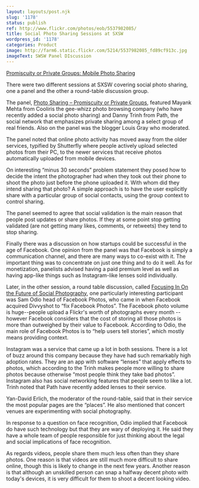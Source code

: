 ```yaml
---
layout: layouts/post.njk
slug: '1178'
status: publish
ref: http://www.flickr.com/photos/eob/5537982085/
title: Social Photo Sharing Sessions at SXSW
wordpress_id: '1178'
categories: Product
image: http://farm6.static.flickr.com/5214/5537982085_fd89cf913c.jpg
imageText: SWSW Panel DIscussion
---
```


[Promiscuity or Private Groups: Mobile Photo Sharing](http://www.flickr.com/photos/eob/5537982085/)

There were two different sessions at SXSW covering social photo sharing, one a panel and the other a round-table discussion group.

The panel, [Photo Sharing – Promiscuity or Private Groups](http://lanyrd.com/2011/sxsw/sczdm/), featured Mayank Mehta from Cooliris the gee-whizz photo browsing company (who have recently added a social photo sharing) and Danny Trinh from Path, the social network that emphasizes private sharing among a select group of real friends.  Also on the panel was the blogger Louis Gray who moderated.

The panel noted that online photo activity has moved away from the older services, typified by Shutterfly where people actively upload selected photos from their PC, to the newer services that receive photos automatically uploaded from mobile devices.

On interesting “minus 30 seconds” problem statement they posed how to decide the intent the photographer had when they took out their phone to shoot the photo just before the phone uploaded it.  With whom did they intend sharing that photo?  A simple approach is to  have the  user explicitly share with a particular group of social contacts, using the group context to control sharing.

The panel seemed to agree that social validation is the main reason that people post updates or share photos.  If they at some point stop getting validated (are not getting many likes, comments, or retweets) they tend to stop sharing.

Finally there was a discussion on how startups could be successful in the age of Facebook.  One opinion from the panel was that Facebook is simply a communication channel, and there are many ways to co-exist with it.  The important thing was to concentrate on just one thing and to do it well.  As for monetization, panelists advised having a paid premium level as well as having app-like things such as Instagram-like lenses sold individually.

Later, in the other session, a round table discussion, called [Focusing In On the Future of Social Photography](http://lanyrd.com/2011/sxsw/scpxw/), one particularly interesting participant was Sam Odio head of Facebook Photos, who came in when Facebook acquired Divvyshot to “fix Facebook Photos”.  The Facebook photo volume is huge--people upload a Flickr's worth of photographs every month --however Facebook considers that the  cost of storing all those photos is more than outweighed by their value to Facebook.  According to Odio, the main role of Facebook Photos is to “help users tell stories”, which mostly means providing context.

Instagram was a service that came up a lot in both sessions.  There is a lot of buzz around this company because they have had such remarkably high adoption rates.  They are an app with software “lenses” that apply effects to photos, which according to the Trinh makes people more willing to share photos because otherwise “most people think they take bad photos”.  Instagram also has social networking features that people seem to like a lot.  Trinh noted that Path have recently added lenses to their service.

Yan-David Erlich, the moderator of the round-table, said that in their service the most popular pages are the “places”.  He also mentioned that concert venues are experimenting with social photography.

In response to a question on face recognition, Odio implied that Facebook do have such technology but that they are wary of deploying it.  He said they have a whole team of people responsible for just thinking about the legal and social implications of face recognition.

As regards videos, people share them much less often than they share photos.  One reason is that videos are still much more difficult to share online, though this is likely to change in the next few years.   Another reason is that although an unskilled person can snap a halfway decent photo with today's devices, it is very difficult for them to shoot a decent looking video.
